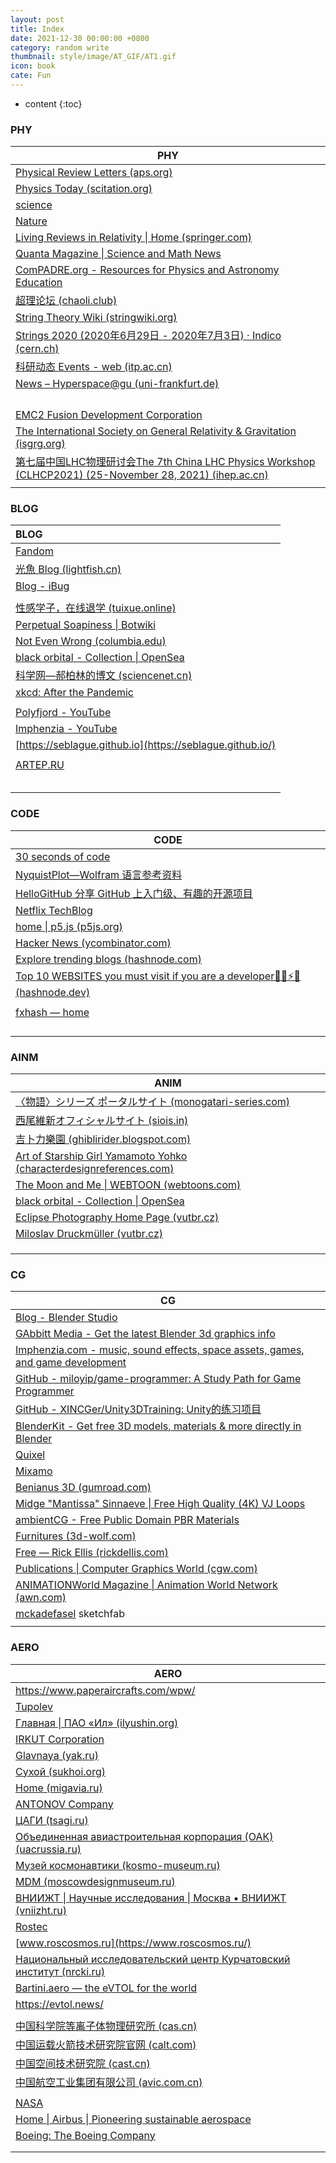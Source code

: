 ```yaml
---
layout: post
title: Index
date: 2021-12-30 00:00:00 +0800
category: random write
thumbnail: style/image/AT_GIF/AT1.gif
icon: book
cate: Fun
---
```


* content
{:toc}


### PHY



| **PHY**                                                      |
| ------------------------------------------------------------ |
| [Physical Review   Letters (aps.org)](https://journals.aps.org/prl/) |
| [Physics Today   (scitation.org)](https://physicstoday.scitation.org/journal/pto) |
| [science](https://www.science.org)                           |
| [Nature](https://www.nature.com/)                            |
| [Living   Reviews in Relativity \| Home (springer.com)](https://www.springer.com/journal/41114) |
| [Quanta Magazine \| Science and Math News](https://www.quantamagazine.org/) |
| [ComPADRE.org - Resources for Physics and   Astronomy Education](https://www.compadre.org/) |
| [超理论坛   (chaoli.club)](https://chaoli.club/index.php/)   |
| [String Theory Wiki   (stringwiki.org)](https://www.stringwiki.org/wiki/String_Theory_Wiki) |
| [Strings 2020 (2020年6月29日 - 2020年7月3日) · Indico (cern.ch)](https://indico.cern.ch/event/929434/timetable/) |
| [科研动态 Events - web (itp.ac.cn)](http://gc.itp.ac.cn/events) |
| [News –   Hyperspace@gu (uni-frankfurt.de)](https://hyperspace.uni-frankfurt.de/category/News/) |
|                                                              |
|                                                              |
|                                                              |
|                                                              |
| [EMC2 Fusion Development Corporation](http://emc2fusion.org/) |
| [The International Society on General   Relativity & Gravitation (isgrg.org)](http://www.isgrg.org/index.php) |
| [第七届中国LHC物理研讨会The 7th   China LHC Physics Workshop (CLHCP2021) (25-November 28, 2021) (ihep.ac.cn)](https://indico.ihep.ac.cn/event/14560/speakers) |
|                                                              |



### BLOG

| BLOG                                                         |
| :----------------------------------------------------------- |
| [Fandom](https://www.fandom.com/)                            |
| [光魚 Blog (lightfish.cn)](https://lightfish.cn/page/3/)     |
| [Blog - iBug](https://ibug.io/blog/)                         |
|                                                              |
| [性感学子，在线退学 (tuixue.online)](https://tuixue.online/) |
| [Perpetual   Soapiness \| Botwiki](https://botwiki.org/bot/perpetual-soapiness/) |
| [Not Even Wrong   (columbia.edu)](http://www.math.columbia.edu/~woit/wordpress/) |
| [black   orbital - Collection \| OpenSea](https://opensea.io/collection/blackorbital) |
| [科学网—郝柏林的博文 (sciencenet.cn)](https://blog.sciencenet.cn/home.php?mod=space&uid=1248&do=blog&view=me&from=space&page=1) |
| [xkcd: After the Pandemic](https://xkcd.com/)                |
|                                                              |
| [Polyfjord - YouTube](https://www.youtube.com/c/Polyfjord)   |
| [Imphenzia - YouTube](https://www.youtube.com/c/Imphenzia)   |
| [https://seblague.github.io](https://seblague.github.io/)    |
|                                                              |
| [ARTEP.RU](http://artep.ru/info/)                            |
|                                                              |
|                                                              |
|                                                              |
|                                                              |
|                                                              |





### CODE

| CODE                                                         |
| ------------------------------------------------------------ |
| [30 seconds of code](https://www.30secondsofcode.org/)       |
| [NyquistPlot—Wolfram 语言参考资料](https://reference.wolfram.com/language/ref/NyquistPlot.html) |
| [HelloGitHub   分享 GitHub 上入门级、有趣的开源项目](https://www.hellogithub.com/) |
| [Netflix TechBlog](https://netflixtechblog.com/)             |
| [home \|   p5.js (p5js.org)](https://p5js.org/)              |
| [Hacker News (ycombinator.com)](https://news.ycombinator.com/news) |
| [Explore trending blogs (hashnode.com)](https://hashnode.com/explore) |
| [Top 10 WEBSITES you must visit if you are a   developer👨‍💻⚡😎 (hashnode.dev)](https://yashw.hashnode.dev/top-10-websites-you-must-visit-if-you-are-a-developer) |
|                                                              |
| [fxhash — home](https://www.fxhash.xyz/)                     |
|                                                              |
|                                                              |
|                                                              |
|                                                              |



### AINM

| ANIM                                                         |
| ------------------------------------------------------------ |
| [〈物語〉シリーズ ポータルサイト (monogatari-series.com)](https://www.monogatari-series.com/?top) |
| [西尾維新オフィシャルサイト (siois.in)](http://ni.siois.in/) |
| [吉卜力樂園   (ghiblirider.blogspot.com)](http://ghiblirider.blogspot.com/) |
| [Art   of Starship Girl Yamamoto Yohko (characterdesignreferences.com)](https://characterdesignreferences.com/art-of-animation-10/art-of-starship-girl-yamamoto-yohko) |
| [The Moon and Me \| WEBTOON (webtoons.com)](https://www.webtoons.com/en/challenge/the-moon-and-me/list?title_no=726811&webtoon-platform-redirect=true) |
| [black   orbital - Collection \| OpenSea](https://opensea.io/collection/blackorbital) |
| [Eclipse   Photography Home Page (vutbr.cz)](http://www.zam.fme.vutbr.cz/~druck/Eclipse/Index.htm?continueFlag=bbd53024becd8c52c565e8b1e5257e30) |
| [Miloslav Druckmüller   (vutbr.cz)](http://www.zam.fme.vutbr.cz/~druck/Index.htm) |
|                                                              |
|                                                              |
|                                                              |

### CG

| CG                                                           |
| ------------------------------------------------------------ |
| [Blog - Blender Studio](https://studio.blender.org/blog/)    |
| [GAbbitt Media - Get the latest Blender 3d   graphics info](https://www.gabbitt.co.uk/) |
| [Imphenzia.com - music, sound effects,   space assets, games, and game development](https://www.imphenzia.com/index) |
| [GitHub -   miloyip/game-programmer: A Study Path for Game Programmer](https://github.com/miloyip/game-programmer) |
| [GitHub - XINCGer/Unity3DTraining: Unity的练习项目](https://github.com/XINCGer/Unity3DTraining) |
| [BlenderKit - Get free 3D models, materials   & more directly in Blender](https://www.blenderkit.com/) |
| [Quixel](https://quixel.com/)                                |
| [Mixamo](https://www.mixamo.com/#/?page=1&type=Character)    |
| [Benianus   3D (gumroad.com)](https://benianus3d.gumroad.com/?recommended_by=library&sort=newest) |
| [Midge   "Mantissa" Sinnaeve \| Free High Quality   (4K) VJ Loops](https://mantissa.xyz/pages/vj.html) |
| [ambientCG - Free Public Domain PBR Materials](https://ambientcg.com/) |
| [Furnitures   (3d-wolf.com)](https://3d-wolf.com/products/models/furniture/) |
| [Free — Rick Ellis   (rickdellis.com)](http://www.rickdellis.com/downloads-1) |
| [Publications   \| Computer Graphics World (cgw.com)](https://www.cgw.com/Publications.aspx?pageid=1) |
| [ANIMATIONWorld   Magazine \| Animation World Network (awn.com)](https://www.awn.com/animationworld) |
| [mckadefasel](https://sketchfab.com/mckadefasel)  sketchfab  |
|                                                              |

### AERO

| AERO                                                         |
| ------------------------------------------------------------ |
| https://www.paperaircrafts.com/wpw/                          |
| [Tupolev](http://www.tupolev.ru/en/)                         |
| [Главная \| ПАО «Ил» (ilyushin.org)](https://ilyushin.org/)  |
| [IRKUT Corporation](https://eng.irkut.com/)                  |
| [Glavnaya (yak.ru)](http://www.yak.ru/en/)                   |
| [Сухой (sukhoi.org)](https://www.sukhoi.org/)                |
| [Home (migavia.ru)](http://www.migavia.ru/index.php/en/)     |
| [ANTONOV Company](https://www.antonov.com/en)                |
| [ЦАГИ (tsagi.ru)](http://tsagi.ru/)                          |
| [Объединенная   авиастроительная корпорация (ОАК) (uacrussia.ru)](https://www.uacrussia.ru/ru/) |
| [Музей космонавтики   (kosmo-museum.ru)](https://kosmo-museum.ru/) |
| [MDM (moscowdesignmuseum.ru)](https://moscowdesignmuseum.ru/en/) |
| [ВНИИЖТ \|   Научные исследования \| Москва • ВНИИЖТ (vniizht.ru)](https://vniizht.ru/) |
| [Rostec](https://www.rostec.ru/en/)                          |
| [www.roscosmos.ru](https://www.roscosmos.ru/)                |
| [Национальный исследовательский   центр Курчатовский институт (nrcki.ru)](http://nrcki.ru/) |
| [Bartini.aero — the eVTOL for the world](https://www.bartini.aero/) |
| https://evtol.news/                                          |
|                                                              |
| [中国科学院等离子体物理研究所 (cas.cn)](http://www.ipp.cas.cn/) |
| [中国运载火箭技术研究院官网 (calt.com)](http://www.calt.com/index.html) |
| [中国空间技术研究院 (cast.cn)](https://www.cast.cn/)         |
| [中国航空工业集团有限公司 (avic.com.cn)](https://www.avic.com.cn/) |
|                                                              |
| [NASA](https://www.nasa.gov/)                                |
| [Home \| Airbus \| Pioneering sustainable aerospace](https://www.airbus.com/en) |
| [Boeing: The Boeing Company](https://www.boeing.com/)        |
|                                                              |
|                                                              |